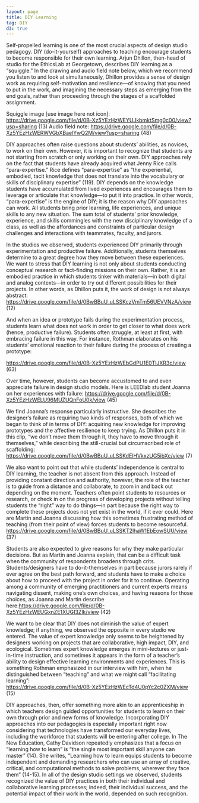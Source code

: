 ```yaml
---
layout: page
title: DIY Learning
tag: DIY
d3: true
---
```


Self-propelled learning is one of the most crucial aspects of design studio pedagogy. DIY (do-it-yourself) approaches to teaching encourage students to become responsible for their own learning. Arjun Dhillon, then-head of studio for the EthicsLab at Georgetown, describes DIY learning as a “squiggle.” In the drawing and audio field note below, which we recommend you listen to and look at simultaneously, Dhillon provides a sense of design work as requiring self-motivation and resilience—of knowing that you need to put in the work, and imagining the necessary steps as emerging from the end goals, rather than proceeding through the stages of a scaffolded assignment.  

Squiggle image [use image here not icon]: https://drive.google.com/file/d/0B-Xz5YEzHzWEYUJkbmktSmg0c00/view?usp=sharing (13)
Audio field note: https://drive.google.com/file/d/0B-Xz5YEzHzWERWVGbXBaelYwQ2M/view?usp=sharing (48)

DIY approaches often raise questions about students’ abilities, as novices, to work on their own. However, it is important to recognize that students are not starting from scratch or only working on their own. DIY approaches rely on the fact that students have already acquired what Jenny Rice calls “para-expertise.” Rice defines “para-expertise” as “the experiential, embodied, tacit knowledge that does not translate into the vocabulary or skills of disciplinary expertise” (119). DIY depends on the knowledge students have accumulated from lived experiences and encourages them to leverage or articulate that knowledge—to put it into practice. In other words, “para-expertise” is the engine of DIY; it is the reason why DIY approaches can work. All students bring prior learning, life experiences, and unique skills to any new situation. The sum total of students’ prior knowledge, experience, and skills commingles with the new disciplinary knowledge of a class, as well as the affordances and constraints of particular design challenges and interactions with teammates, faculty, and jurors.

In the studios we observed, students experienced DIY primarily through experimentation and productive failure. Additionally, students themselves determine to a great degree how they move between these experiences. We want to stress that DIY learning is not only about students conducting conceptual research or fact-finding missions on their own. Rather, it is an embodied practice in which students tinker with materials—in both digital and analog contexts—in order to try out different possibilities for their projects. In other words, as Dhillon puts it, the work of design is not always abstract:  https://drive.google.com/file/d/0BwBBuU_uLSSKczVmTm56UEVVNzA/view (12)

And when an idea or prototype fails during the experimentation process, students learn what does not work in order to get closer to what does work (hence, productive failure). Students often struggle, at least at first, with embracing failure in this way. For instance, Rothman elaborates on his students’ emotional reaction to their failure during the process of creating a prototype: 

https://drive.google.com/file/d/0B-Xz5YEzHzWEbGdPU1E0TlJXR3c/view (63)

Over time, however, students can become accustomed to and even appreciate failure in design studio models. Here is LEEDlab student Joanna on her experiences with failure: https://drive.google.com/file/d/0B-Xz5YEzHzWELU96MUZUQnFoU0k/view (45)

We find Joanna’s response particularly instructive. She describes the designer’s failure as requiring two kinds of responses, both of which we began to think of in terms of DIY: acquiring new knowledge for improving prototypes and the affective resilience to keep trying. As Dhillon puts it in this clip, “we don’t move them through it, they have to move through it themselves,” while describing the still-crucial but circumscribed role of scaffolding:
https://drive.google.com/file/d/0BwBBuU_uLSSKdElHVkxzUG5ibXc/view (7)

We also want to point out that while students’ independence is central to DIY learning, the teacher is not absent from this approach. Instead of providing constant direction and authority, however, the role of the teacher is to guide from a distance and collaborate, to zoom in and back out depending on the moment. Teachers often point students to resources or research, or check in on the progress of developing projects without telling students the “right” way to do things—in part because the right way to complete these projects does not yet exist in the world, if it ever could. Here are Martin and Joanna discussing how this sometimes frustrating method of teaching (from their point of view) forces students to become resourceful. https://drive.google.com/file/d/0BwBBuU_uLSSKT2lhaW1EbEowSUU/view (37)

Students are also expected to give reasons for why they make particular decisions. But as Martin and Joanna explain, that can be a difficult task when the community of respondents broadens through crits. Students/designers have to do-it-themselves in part because jurors rarely if ever agree on the best path forward, and students have to make a choice about how to proceed with the project in order for it to continue. Operating among a community of emerging practitioners and current experts means navigating dissent, making one’s own choices, and having reasons for those choices, as Joanna and Martin describe here:https://drive.google.com/file/d/0B-Xz5YEzHzWEUGxnZE1XUGI3Zlk/view (42)

We want to be clear that DIY does not diminish the value of expert knowledge; if anything, we observed the opposite in every studio we entered. The value of expert knowledge only seems to be heightened by designers working on projects that are collaborative, high impact, DIY, and ecological. Sometimes expert knowledge emerges in mini-lectures or just-in-time instruction, and sometimes it appears in the form of a teacher’s ability to design effective learning environments and experiences. This is something Rothman emphasized in our interview with him, when he distinguished between “teaching” and what we might call “facilitating learning”:  
https://drive.google.com/file/d/0B-Xz5YEzHzWEcTd4U0pYc2c0ZXM/view (15)

DIY approaches, then, offer something more akin to an apprenticeship in which teachers design guided opportunities for students to learn on their own through prior and new forms of knowledge. Incorporating DIY approaches into our pedagogies is especially important right now considering that technologies have transformed our everyday lives, including the workforce that students will be entering after college. In The New Education, Cathy Davidson repeatedly emphasizes that a focus on “learning how to learn” is “the single most important skill anyone can master” (14). She writes, “Learning how to learn equips students to become independent and demanding researchers who can use an array of creative, critical, and computational methods to solve problems, wherever they face them” (14-15). In all of the design studio settings we observed, students recognized the value of DIY practices in both their individual and collaborative learning processes; indeed, their individual success, and the potential impact of their work in the world, depended on such recognition.


<script type="text/javascript">
(function() {
    var paper, circs, i, nowX, nowY, timer, props = {}, toggler = 0, elie, dx, dy, rad, cur, opa;
    // Returns a random integer between min and max
    // Using Math.round() will give you a non-uniform distribution!
    function ran(min, max)
    {
        return Math.floor(Math.random() * (max - min + 1)) + min;
    }

    function moveIt()
    {
        for(i = 0; i < circs.length; ++i)
        {
              // Reset when time is at zero
            if (! circs[i].time)
            {
                circs[i].time  = ran(30, 100);
                circs[i].deg   = ran(-179, 180);
                circs[i].vel   = ran(1, 5);
                circs[i].curve = ran(0, 1);
                circs[i].fade  = ran(0, 1);
                circs[i].grow  = ran(-2, 2);
            }
                // Get position
            nowX = circs[i].attr("cx");
            nowY = circs[i].attr("cy");
               // Calc movement
            dx = circs[i].vel * Math.cos(circs[i].deg * Math.PI/180);
            dy = circs[i].vel * Math.sin(circs[i].deg * Math.PI/180);
                // Calc new position
            nowX += dx;
            nowY += dy;
                // Calc wrap around
            if (nowX < 0) nowX = 490 + nowX;
            else          nowX = nowX % 490;
            if (nowY < 0) nowY = 490 + nowY;
            else          nowY = nowY % 490;

                // Render moved particle
            circs[i].attr({cx: nowX, cy: nowY});

                // Calc growth
            rad = circs[i].attr("r");
            if (circs[i].grow > 0) circs[i].attr("r", Math.min(30, rad +  .1));
            else                   circs[i].attr("r", Math.max(10,  rad -  .1));

                // Calc curve
            if (circs[i].curve > 0) circs[i].deg = circs[i].deg + 2;
            else                    circs[i].deg = circs[i].deg - 2;

                // Calc opacity
            opa = circs[i].attr("fill-opacity");
            if (circs[i].fade > 0) {
                circs[i].attr("fill-opacity", Math.max(.3, opa -  .01));
                circs[i].attr("stroke-opacity", Math.max(.3, opa -  .01)); }
            else {
                circs[i].attr("fill-opacity", Math.min(1, opa +  .01));
                circs[i].attr("stroke-opacity", Math.min(1, opa +  .01)); }

            // Progress timer for particle
            circs[i].time = circs[i].time - 1;

                // Calc damping
            if (circs[i].vel < 1) circs[i].time = 0;
            else circs[i].vel = circs[i].vel - .05;

        }
        timer = setTimeout(moveIt, 60);
    }

    window.onload = function () {
        paper = Raphael("graphic", 1000, 1000);
        circs = paper.set();
        for (i = 0; i < 30; ++i)
        {
            opa = ran(3,10)/10;
            circs.push(paper.circle(ran(0,1000), ran(0,1000), ran(10,30)).attr({"fill-opacity": opa,
                                                                           "stroke-opacity": opa}));
        }
        circs.attr({fill: "#00DDAA", stroke: "#00DDAA"});
        moveIt();
        elie = document.getElementById("toggle");
        elie.onclick = function() {
            (toggler++ % 2) ? (function(){
                    moveIt();
                    elie.value = " Stop ";
                }()) : (function(){
                    clearTimeout(timer);
                    elie.value = " Start ";
                }());
        }
    };
}());
</script>

